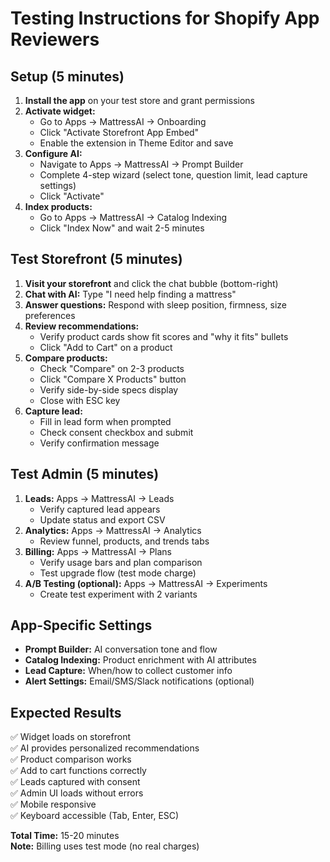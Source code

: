 # Testing Instructions for Shopify App Reviewers

## Setup (5 minutes)

1. **Install the app** on your test store and grant permissions
2. **Activate widget:**
   - Go to Apps → MattressAI → Onboarding
   - Click "Activate Storefront App Embed"
   - Enable the extension in Theme Editor and save
3. **Configure AI:**
   - Navigate to Apps → MattressAI → Prompt Builder
   - Complete 4-step wizard (select tone, question limit, lead capture settings)
   - Click "Activate"
4. **Index products:**
   - Go to Apps → MattressAI → Catalog Indexing
   - Click "Index Now" and wait 2-5 minutes

## Test Storefront (5 minutes)

1. **Visit your storefront** and click the chat bubble (bottom-right)
2. **Chat with AI:** Type "I need help finding a mattress"
3. **Answer questions:** Respond with sleep position, firmness, size preferences
4. **Review recommendations:**
   - Verify product cards show fit scores and "why it fits" bullets
   - Click "Add to Cart" on a product
5. **Compare products:**
   - Check "Compare" on 2-3 products
   - Click "Compare X Products" button
   - Verify side-by-side specs display
   - Close with ESC key
6. **Capture lead:**
   - Fill in lead form when prompted
   - Check consent checkbox and submit
   - Verify confirmation message

## Test Admin (5 minutes)

1. **Leads:** Apps → MattressAI → Leads
   - Verify captured lead appears
   - Update status and export CSV
2. **Analytics:** Apps → MattressAI → Analytics
   - Review funnel, products, and trends tabs
3. **Billing:** Apps → MattressAI → Plans
   - Verify usage bars and plan comparison
   - Test upgrade flow (test mode charge)
4. **A/B Testing (optional):** Apps → MattressAI → Experiments
   - Create test experiment with 2 variants

## App-Specific Settings

- **Prompt Builder:** AI conversation tone and flow
- **Catalog Indexing:** Product enrichment with AI attributes
- **Lead Capture:** When/how to collect customer info
- **Alert Settings:** Email/SMS/Slack notifications (optional)

## Expected Results

✅ Widget loads on storefront  
✅ AI provides personalized recommendations  
✅ Product comparison works  
✅ Add to cart functions correctly  
✅ Leads captured with consent  
✅ Admin UI loads without errors  
✅ Mobile responsive  
✅ Keyboard accessible (Tab, Enter, ESC)

**Total Time:** 15-20 minutes  
**Note:** Billing uses test mode (no real charges)

